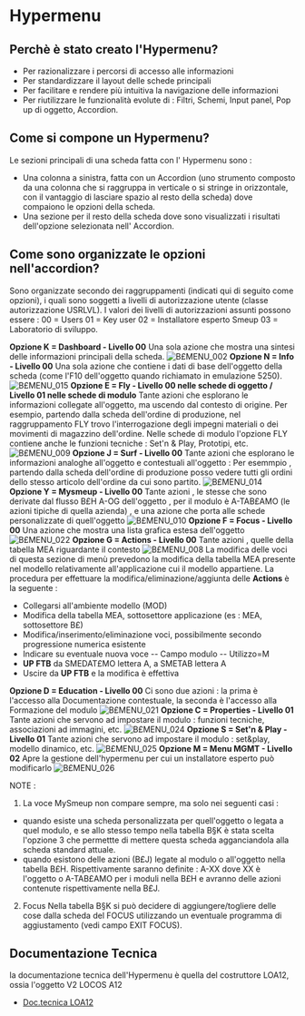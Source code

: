 # Hypermenu

## Perchè è stato creato l'Hypermenu?
- Per razionalizzare i percorsi di accesso alle informazioni
- Per standardizzare il layout delle schede principali
- Per facilitare e rendere più intuitiva la navigazione delle informazioni
- Per riutilizzare le funzionalità evolute di :  Filtri, Schemi, Input panel, Pop up di oggetto, Accordion.

## Come si compone un Hypermenu?
Le sezioni principali di una scheda fatta con l' Hypermenu sono : 
- Una colonna a sinistra, fatta con un Accordion (uno strumento composto da una colonna che si raggruppa in verticale o si stringe in orizzontale, con il vantaggio di lasciare spazio al resto della scheda) dove compaiono le opzioni della scheda.
- Una sezione per il resto della scheda dove sono visualizzati i risultati dell'opzione selezionata nell' Accordion.

## Come sono organizzate le opzioni nell'accordion?
Sono organizzate secondo dei raggruppamenti (indicati qui di seguito come opzioni), i quali sono soggetti a livelli di autorizzazione utente (classe autorizzazione USRLVL).
I valori dei livelli di autorizzazioni assunti possono essere : 
00 = Users
01 = Key user
02 = Installatore esperto Smeup
03 = Laboratorio di sviluppo.


**Opzione K = Dashboard  -  Livello 00**
Una sola azione che mostra una sintesi delle informazioni principali della scheda.
![B£MENU_002](https://doc.smeup.com/immagini/B£MENU_12/BXMENU_002.png)
**Opzione N = Info  -  Livello 00**
Una sola azione che contiene i dati di base dell'oggetto della scheda (come l'F10 dell'oggetto quando richiamato in emulazione 5250).
![B£MENU_015](https://doc.smeup.com/immagini/B£MENU_12/BXMENU_015.png)
**Opzione E = Fly  -  Livello 00 nelle schede di oggetto  /  Livello 01 nelle schede di modulo**
Tante azioni che esplorano le informazioni collegate all'oggetto, ma uscendo dal contesto di origine.
Per esempio, partendo dalla scheda dell'ordine di produzione, nel raggruppamento FLY trovo l'interrogazione degli impegni materiali o dei movimenti di magazzino dell'ordine.
Nelle schede di modulo l'opzione FLY contiene anche le funzioni tecniche :  Set'n & Play, Prototipi, etc.
![B£MENU_009](https://doc.smeup.com/immagini/B£MENU_12/BXMENU_009.png)
**Opzione J =  Surf  -  Livello 00**
  Tante azioni che esplorano le informazioni analoghe all'oggetto e contestuali all'oggetto :  Per esemmpio , partendo dalla scheda dell'ordine di produzione posso vedere tutti gli ordini dello stesso articolo dell'ordine da cui sono partito.
![B£MENU_014](https://doc.smeup.com/immagini/B£MENU_12/BXMENU_014.png)
**Opzione Y = Mysmeup  -  Livello 00**
  Tante azioni , le stesse che sono derivate dal flusso B£H A-OG dell'oggetto , per il modulo è A-TAB£AMO (le azioni tipiche di quella azienda) , e una azione che porta alle schede personalizzate di quell'oggetto
![B£MENU_010](https://doc.smeup.com/immagini/B£MENU_12/BXMENU_010.png)
**Opzione F = Focus  -  Livello 00**
  Una azione che mostra una lista grafica estesa dell'oggetto
![B£MENU_022](https://doc.smeup.com/immagini/B£MENU_12/BXMENU_022.png)
**Opzione G = Actions  -  Livello 00**
  Tante azioni , quelle della tabella MEA riguardante il contesto
![B£MENU_008](https://doc.smeup.com/immagini/B£MENU_12/BXMENU_008.png)
La modifica delle voci di questa sezione di menù prevedono la modifica della tabella MEA presente nel modello relativamente all'applicazione cui il modello appartiene.
La procedura per effettuare la modifica/eliminazione/aggiunta delle **Actions** è la seguente : 

- Collegarsi all'ambiente modello (MOD)
- Modifica  della tabella MEA, sottosettore applicazione (es :  MEA, sottosettore B£)
- Modifica/inserimento/eliminazione voci, possibilmente secondo progressione numerica esistente
- Indicare su eventuale nuova voce
-- Campo modulo
-- Utilizzo=M
-  **UP FTB**  da SMEDAT£MO lettera A, a SMETAB lettera A
- Uscire da **UP FTB** e la modifica è effettiva



**Opzione D = Education  -  Livello 00**
  Ci sono due azioni :  la prima è l'accesso alla Documentazione contestuale, la seconda è l'accesso alla Formazione del modulo
![B£MENU_021](https://doc.smeup.com/immagini/B£MENU_12/BXMENU_021.png)
**Opzione C = Properties  -  Livello 01**
  Tante azioni che servono ad impostare il modulo  :  funzioni tecniche, associazioni ad immagini, etc.
![B£MENU_024](https://doc.smeup.com/immagini/B£MENU_12/BXMENU_024.png)
**Opzione S = Set'n & Play  -  Livello 01**
  Tante azioni che servono ad impostare il modulo  :  set&play, modello dinamico, etc.
![B£MENU_025](https://doc.smeup.com/immagini/B£MENU_12/BXMENU_025.png)
**Opzione M = Menu MGMT  -  Livello 02**
  Apre la gestione dell'hypermenu per cui un installatore esperto può modificarlo
![B£MENU_026](https://doc.smeup.com/immagini/B£MENU_12/BXMENU_026.png)

NOTE : 
1) La voce MySmeup non compare sempre, ma solo nei seguenti casi : 
- quando esiste una scheda personalizzata per quell'oggetto o legata a quel modulo, e se allo stesso tempo nella tabella B§K è stata scelta l'opzione 3 che permettte di mettere questa scheda agganciandola alla scheda standard attuale.
- quando esistono delle azioni (B£J) legate al modulo o all'oggetto nella tabella B£H. Rispettivamente saranno definite :  A-XX dove XX è l'oggetto o A-TAB£AMO per i moduli nella B£H e avranno delle azioni contenute rispettivamente nella B£J.

2) Focus
Nella tabella B§K si può decidere di aggiungere/togliere delle cose dalla scheda del FOCUS utilizzando un eventuale programma di aggiustamento (vedi campo EXIT FOCUS).

##  Documentazione Tecnica
la documentazione tecnica dell'Hypermenu è quella del costruttore LOA12, ossia l'oggetto V2 LOCOS A12
- [Doc.tecnica LOA12](Sorgenti/DOC/V2/LOCOS/V2LOCOSA12)
